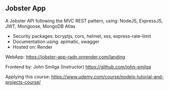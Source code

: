 ## Jobster App

A Jobster API following the MVC REST pattern, using: NodeJS, ExpressJS, JWT, Mongoose, MongoDB Atlas
  - Security packages: bcryptjs, cors, helmet, xss, express-rate-limit
  - Documentation using: apimatic, swagger
  - Hosted on: Render

WebApp: https://jobster-app-radn.onrender.com/landing

Frontend by: John Smilga (Instructor) https://github.com/john-smilga

Applying this course: https://www.udemy.com/course/nodejs-tutorial-and-projects-course/





